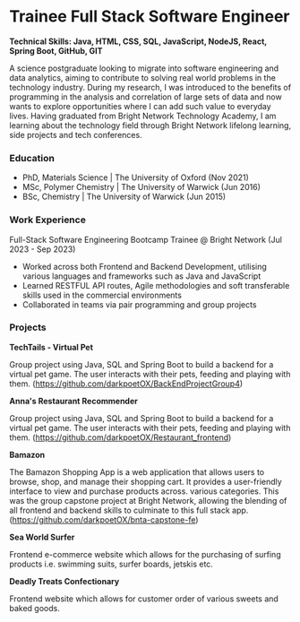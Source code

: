 # Trainee Full Stack Software Engineer

**Technical Skills: Java, HTML, CSS, SQL, JavaScript, NodeJS​, React, Spring Boot, GitHub, GIT**

A science postgraduate looking to migrate into software engineering and data analytics, aiming to contribute to solving real world problems in the technology industry. During my research, I was introduced to the benefits of programming in the analysis and correlation of large sets of data and now wants to explore opportunities where I can add such value to everyday lives. Having graduated from Bright Network Technology Academy, I am learning about the technology field through Bright Network lifelong learning, side projects and tech conferences.

### Education
- PhD, Materials Science | The University of Oxford (Nov 2021)
- MSc, Polymer Chemistry | The University of Warwick (Jun 2016)
- BSc, Chemistry | The University of Warwick (Jun 2015)

### Work Experience
Full-Stack Software Engineering Bootcamp Trainee @ Bright Network (Jul 2023 - Sep 2023)
- Worked across both Frontend and Backend Development, utilising various languages and frameworks such as Java and JavaScript
- Learned RESTFUL API routes, Agile methodologies and soft transferable skills used in the commercial environments
- Collaborated in teams via pair programming and group projects

### Projects
**TechTails - Virtual Pet**

Group project using Java, SQL and Spring Boot to build a backend for a virtual pet game.​ The user interacts with their pets, feeding and playing with them. (https://github.com/darkpoetOX/BackEndProjectGroup4)

**Anna's Restaurant Recommender**

Group project using Java, SQL and Spring Boot to build a backend for a virtual pet game.​ The user interacts with their pets, feeding and playing with them. (https://github.com/darkpoetOX/Restaurant_frontend)

**Bamazon**

The Bamazon Shopping App is a web application that allows users to browse, shop, and manage their shopping cart. It provides a user-friendly interface to view and purchase products across. various categories. This was the group capstone project at Bright Network, allowing the blending of all frontend and backend skills to culminate to this full stack app. (https://github.com/darkpoetOX/bnta-capstone-fe)

**Sea World Surfer**

Frontend e-commerce website which allows for the purchasing of surfing products i.e. swimming suits, surfer boards, jetskis etc.

**Deadly Treats Confectionary**

Frontend website which allows for customer order of various sweets and baked goods.


